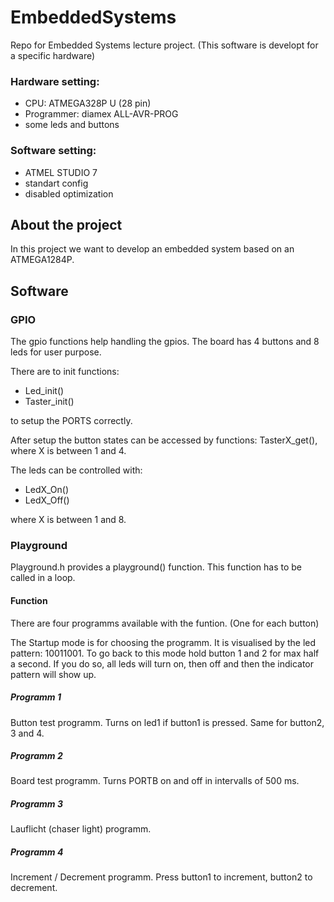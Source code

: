 # EmbeddedSystems
 Repo for Embedded  Systems lecture project.
 (This software is developt for a specific hardware)
 
 ### Hardware setting:
 - CPU: ATMEGA328P U (28 pin)
 - Programmer: diamex ALL-AVR-PROG
 - some leds and buttons
 
 ### Software setting:
 - ATMEL STUDIO 7
 - standart config
 - disabled optimization

## About the project
In this project we want to develop an embedded system based on an ATMEGA1284P.

## Software

### GPIO
The gpio functions help handling the gpios. The board has 4 buttons and 8 leds for user purpose. 

There are to init functions:
- Led_init()
- Taster_init()

to setup the PORTS correctly.

After setup the button states can be accessed by functions:
TasterX_get(), where X is between 1 and 4.

The leds can be controlled with:
- LedX_On()
- LedX_Off()

where X is between 1 and 8.

### Playground
Playground.h provides a playground() function. This function has to be called in a loop.

#### Function
There are four programms available with the funtion. (One for each button)

The Startup mode is for choosing the programm. It is visualised by the led pattern: 10011001. 
To go back to this mode hold button 1 and 2 for max half a second. If you do so, all leds will turn on, then off and then the indicator pattern will show up.

##### Programm 1
Button test programm. Turns on led1 if button1 is pressed. Same for button2, 3 and 4.

##### Programm 2
Board test programm. Turns PORTB on and off in intervalls of 500 ms.

##### Programm 3
Lauflicht (chaser light) programm. 

##### Programm 4
Increment / Decrement programm. Press button1 to increment, button2 to decrement.
